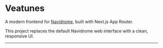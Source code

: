 # Veatunes

A modern frontend for [Navidrome](https://www.navidrome.org/), built with Next.js App Router.
 
This project replaces the default Navidrome web interface with a clean, responsive UI.

---